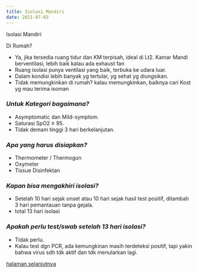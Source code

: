 ```yaml
---
title: Isolasi Mandiri
date: 2021-07-03
---
```


Isolasi Mandiri

Di Rumah?

- Ya, jika tersedia ruang tidur dan KM terpisah, ideal di Lt2.
  Kamar Mandi berventilasi, lebih baik kalau ada exhaust fan
- Ruang isolasi punya ventilasi yang baik, terbuka ke udara luar.
- Dalam kondisi lebih banyak yg tertular, yg sehat yg diungsikan.
- Tidak memungkinkan di rumah?
  kalau memungkinkan, baiknya cari Kost yg mau terima isoman

### **_Untuk Kategori bagaimana?_**

- Asymptomatic dan Mild-symptom.
- Saturasi SpO2 ≥ 95.
- Tidak demam tinggi 3 hari berkelanjutan.

### **_Apa yang harus disiapkan?_**

- Thermometer / Thermogun
- Oxymeter
- Tissue Disinfektan

### **_Kapan bisa mengakhiri isolasi?_**

- Setelah 10 hari sejak onset atau 10 hari sejak hasil test positif,
  ditambah 3 hari pemantauan tanpa gejala.
- total 13 hari isolasi

### **_Apakah perlu test/swab setelah 13 hari isolasi?_**

- Tidak perlu.
- Kalau test dgn PCR, ada kemungkinan masih terdeteksi positif,
  tapi yakin bahwa virus sdh tdk aktif dan tdk menularkan lagi.

[halaman selanjutnya](/posts/2021/theraphy)
